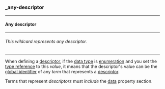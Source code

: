 ### _any-descriptor



------
#### Any descriptor



------
###### This wildcard represents any descriptor.



------
When defining a [descriptor](_term_descriptor), if the [data type](_type) is [enumeration](_type_string_enum) and you set the [type reference](_kind_) to this *value*, it means that the descriptor's value can be the [global identifier](_gid) of any *term* that represents a [descriptor](_term_descriptor).

Terms that represent *descriptors* must *include* the [data](_data) property section.